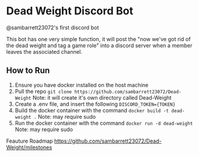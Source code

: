 # Dead Weight Discord Bot 

@sambarrett23072's first discord bot

This bot has one very simple function, it will post the "now we've got rid of the dead weight and tag a game role" into a discord server when a member leaves the associated channel.

## How to Run
1. Ensure you have docker installed on the host machine 
2. Pull the repo ```git clone https://github.com/sambarrett23072/Dead-Weight``` Note: it will create it's own directory called Dead-Weight
3. Create a .env file, and insert the following ```DISCORD_TOKEN={TOKEN}```
4. Build the docker container with the command ```docker build -t dead-weight .``` Note: may require sudo
5. Run the docker container with the command ```docker run -d dead-weight``` Note: may require sudo

Feauture Roadmap 
https://github.com/sambarrett23072/Dead-Weight/milestones
